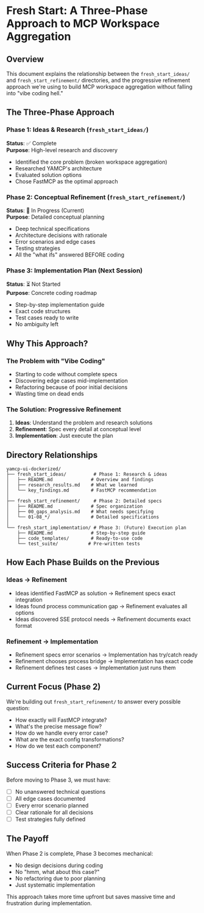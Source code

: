 # Fresh Start: A Three-Phase Approach to MCP Workspace Aggregation

## Overview

This document explains the relationship between the `fresh_start_ideas/` and `fresh_start_refinement/` directories, and the progressive refinement approach we're using to build MCP workspace aggregation without falling into "vibe coding hell."

## The Three-Phase Approach

### Phase 1: Ideas & Research (`fresh_start_ideas/`)
**Status**: ✅ Complete  
**Purpose**: High-level research and discovery
- Identified the core problem (broken workspace aggregation)
- Researched YAMCP's architecture
- Evaluated solution options
- Chose FastMCP as the optimal approach

### Phase 2: Conceptual Refinement (`fresh_start_refinement/`)
**Status**: 🔄 In Progress (Current)  
**Purpose**: Detailed conceptual planning
- Deep technical specifications
- Architecture decisions with rationale
- Error scenarios and edge cases
- Testing strategies
- All the "what ifs" answered BEFORE coding

### Phase 3: Implementation Plan (Next Session)
**Status**: ⏳ Not Started  
**Purpose**: Concrete coding roadmap
- Step-by-step implementation guide
- Exact code structures
- Test cases ready to write
- No ambiguity left

## Why This Approach?

### The Problem with "Vibe Coding"
- Starting to code without complete specs
- Discovering edge cases mid-implementation
- Refactoring because of poor initial decisions
- Wasting time on dead ends

### The Solution: Progressive Refinement
1. **Ideas**: Understand the problem and research solutions
2. **Refinement**: Spec every detail at conceptual level
3. **Implementation**: Just execute the plan

## Directory Relationships

```
yamcp-ui-dockerized/
├── fresh_start_ideas/          # Phase 1: Research & ideas
│   ├── README.md              # Overview and findings
│   ├── research_results.md    # What we learned
│   └── key_findings.md        # FastMCP recommendation
│
├── fresh_start_refinement/     # Phase 2: Detailed specs
│   ├── README.md              # Spec organization
│   ├── 00_gaps_analysis.md    # What needs specifying
│   └── 01-08_*/               # Detailed specifications
│
└── fresh_start_implementation/ # Phase 3: (Future) Execution plan
    ├── README.md              # Step-by-step guide
    ├── code_templates/        # Ready-to-use code
    └── test_suite/           # Pre-written tests
```

## How Each Phase Builds on the Previous

### Ideas → Refinement
- Ideas identified FastMCP as solution → Refinement specs exact integration
- Ideas found process communication gap → Refinement evaluates all options
- Ideas discovered SSE protocol needs → Refinement documents exact format

### Refinement → Implementation
- Refinement specs error scenarios → Implementation has try/catch ready
- Refinement chooses process bridge → Implementation has exact code
- Refinement defines test cases → Implementation just runs them

## Current Focus (Phase 2)

We're building out `fresh_start_refinement/` to answer every possible question:
- How exactly will FastMCP integrate?
- What's the precise message flow?
- How do we handle every error case?
- What are the exact config transformations?
- How do we test each component?

## Success Criteria for Phase 2

Before moving to Phase 3, we must have:
- [ ] No unanswered technical questions
- [ ] All edge cases documented
- [ ] Every error scenario planned
- [ ] Clear rationale for all decisions
- [ ] Test strategies fully defined

## The Payoff

When Phase 2 is complete, Phase 3 becomes mechanical:
- No design decisions during coding
- No "hmm, what about this case?"
- No refactoring due to poor planning
- Just systematic implementation

This approach takes more time upfront but saves massive time and frustration during implementation.
